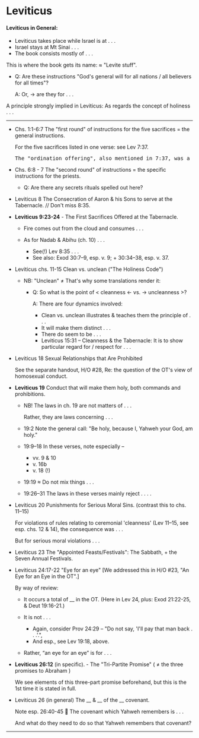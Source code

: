 
# Leviticus

#### Leviticus in General:

- Leviticus takes place while Israel is at . . .
- Israel stays at Mt Sinai . . .
- The book consists mostly of . . .

This is where the book gets its name: ≈ "Levite stuff".

- Q: Are these instructions "God's general will for all nations / all believers for all times"?

  A: Or, → are they for . . .

A principle strongly implied in Leviticus: As regards the concept of holiness . . .

----

- Chs. 1:1-6:7 The "first round" of instructions for the five sacrifices = the general instructions.

  For the five sacrifices listed in one verse: see Lev 7:37.

  <pre>The "ordination offering", also mentioned in 7:37, was a one-time offering, for Aaron & his sons; see 8:28.</pre>

- Chs. 6:8 - 7 The "second round" of instructions = the specific instructions for the priests.

  - Q: Are there any secrets rituals spelled out here?

- Leviticus 8 The Consecration of Aaron & his Sons to serve at the Tabernacle. // Don't miss 8:35.

- **Leviticus 9:23-24** - The First Sacrifices Offered at the Tabernacle.

  - Fire comes out from the cloud and consumes . . .

  - As for Nadab & Abihu (ch. 10) . . .

    - See(!) Lev 8:35 . . .
    - See also: Exod 30:7–9, esp. v. 9; + 30:34–38, esp. v. 37.

- Leviticus chs. 11-15 Clean vs. unclean ("The Holiness Code")

  - NB: "Unclean" ≠ That's why some translations render it:

    - Q: So what is the point of < cleanness ← vs. → uncleanness >?

      A: There are four dynamics involved:

      - Clean vs. unclean illustrates & teaches them the principle of . . .
      - It will make them distinct . . .
      - There do seem to be . . .
      - Leviticus 15:31 – Cleanness & the Tabernacle: It is to show particular regard for / respect for . . .

- Leviticus 18 Sexual Relationships that Are Prohibited

  See the separate handout, H/O #28, Re: the question of the OT's view of homosexual conduct.

- **Leviticus 19** Conduct that will make them holy, both commands and prohibitions.

  - NB! The laws in ch. 19 are not matters of . . .

    Rather, they are laws concerning . . .

  - 19:2 Note the general call: "Be holy, because I, Yahweh your God, am holy."

  - 19:9–18 In these verses, note especially –

    - vv. 9 & 10
    - v. 16b
    - v. 18 (!)

  - 19:19 ≈ Do not mix things . . .

  - 19:26–31 The laws in these verses mainly reject . . . .

- Leviticus 20 Punishments for Serious Moral Sins. (contrast this to chs. 11–15)

  For violations of rules relating to ceremonial 'cleanness' (Lev 11–15, see esp. chs. 12 & 14), the consequence was . . .

  But for serious moral violations . . .

- Leviticus 23 The "Appointed Feasts/Festivals": The Sabbath, + the Seven Annual Festivals.

- Leviticus 24:17-22 "Eye for an eye" [We addressed this in H/O #23, "An Eye for an Eye in the OT".]

  By way of review:

  - It occurs a total of __ in the OT. (Here in Lev 24, plus: Exod 21:22-25, & Deut 19:16-21.)

  - It is not . . .

    - Again, consider Prov 24:29 – "Do not say, 'I'll pay that man back . . .'.",
    - And esp., see Lev 19:18, above.

  - Rather, “an eye for an eye” is for . . .

- **Leviticus 26:12** (in specific). - The "Tri-Partite Promise" ( ≠ the three promises to Abraham )

  We see elements of this three-part promise beforehand, but this is the 1st time it is stated in full.

- Leviticus 26 (in general) The __ & __ of the __ covenant.

  Note esp. 26:40-45  The covenant which Yahweh remembers is . . .

  And what do they need to do so that Yahweh remembers that covenant?

<hr class='logo' />

